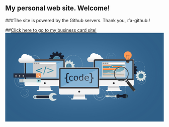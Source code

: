 ##  My personal web site. Welcome!

###The site is powered by the Github servers. Thank you, :fa-github:!

##[Click here to go to my business card site!](http://sergeikryzhanovskii.github.io/ "Click here!")
![](https://github.com/SergeiKryzhanovskii/SergeiKryzhanovskii.github.io/raw/master/img/under_dev_original.jpg)


